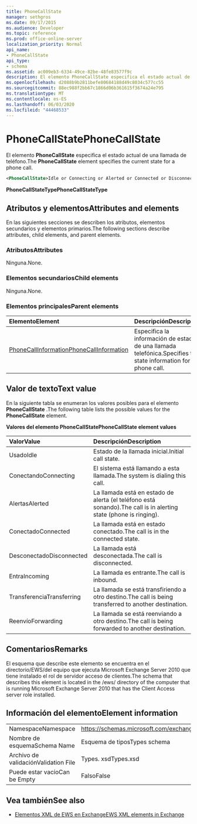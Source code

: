 ```yaml
---
title: PhoneCallState
manager: sethgros
ms.date: 09/17/2015
ms.audience: Developer
ms.topic: reference
ms.prod: office-online-server
localization_priority: Normal
api_name:
- PhoneCallState
api_type:
- schema
ms.assetid: ac009eb3-6334-49ce-82be-48fe83577f9c
description: El elemento PhoneCallState especifica el estado actual de una llamada de teléfono.
ms.openlocfilehash: d2088b9b2811befe80684188d49c8034c577cc55
ms.sourcegitcommit: 88ec988f2bb67c1866d06b361615f3674a24e795
ms.translationtype: MT
ms.contentlocale: es-ES
ms.lasthandoff: 06/03/2020
ms.locfileid: "44468533"
---
```

# <a name="phonecallstate"></a><span data-ttu-id="2408e-103">PhoneCallState</span><span class="sxs-lookup"><span data-stu-id="2408e-103">PhoneCallState</span></span>

<span data-ttu-id="2408e-104">El elemento **PhoneCallState** especifica el estado actual de una llamada de teléfono.</span><span class="sxs-lookup"><span data-stu-id="2408e-104">The **PhoneCallState** element specifies the current state for a phone call.</span></span> 
  
```xml
<PhoneCallState>Idle or Connecting or Alerted or Connected or Disconnected or Incoming or Transferring or Forwarding</PhoneCallState>
```

 <span data-ttu-id="2408e-105">**PhoneCallStateType**</span><span class="sxs-lookup"><span data-stu-id="2408e-105">**PhoneCallStateType**</span></span>
## <a name="attributes-and-elements"></a><span data-ttu-id="2408e-106">Atributos y elementos</span><span class="sxs-lookup"><span data-stu-id="2408e-106">Attributes and elements</span></span>

<span data-ttu-id="2408e-107">En las siguientes secciones se describen los atributos, elementos secundarios y elementos primarios.</span><span class="sxs-lookup"><span data-stu-id="2408e-107">The following sections describe attributes, child elements, and parent elements.</span></span>
  
### <a name="attributes"></a><span data-ttu-id="2408e-108">Atributos</span><span class="sxs-lookup"><span data-stu-id="2408e-108">Attributes</span></span>

<span data-ttu-id="2408e-109">Ninguna.</span><span class="sxs-lookup"><span data-stu-id="2408e-109">None.</span></span>
  
### <a name="child-elements"></a><span data-ttu-id="2408e-110">Elementos secundarios</span><span class="sxs-lookup"><span data-stu-id="2408e-110">Child elements</span></span>

<span data-ttu-id="2408e-111">Ninguna.</span><span class="sxs-lookup"><span data-stu-id="2408e-111">None.</span></span>
  
### <a name="parent-elements"></a><span data-ttu-id="2408e-112">Elementos principales</span><span class="sxs-lookup"><span data-stu-id="2408e-112">Parent elements</span></span>

|<span data-ttu-id="2408e-113">**Elemento**</span><span class="sxs-lookup"><span data-stu-id="2408e-113">**Element**</span></span>|<span data-ttu-id="2408e-114">**Descripción**</span><span class="sxs-lookup"><span data-stu-id="2408e-114">**Description**</span></span>|
|:-----|:-----|
|[<span data-ttu-id="2408e-115">PhoneCallInformation</span><span class="sxs-lookup"><span data-stu-id="2408e-115">PhoneCallInformation</span></span>](phonecallinformation.md) <br/> |<span data-ttu-id="2408e-116">Especifica la información de estado de una llamada telefónica.</span><span class="sxs-lookup"><span data-stu-id="2408e-116">Specifies the state information for a phone call.</span></span>  <br/> |
   
## <a name="text-value"></a><span data-ttu-id="2408e-117">Valor de texto</span><span class="sxs-lookup"><span data-stu-id="2408e-117">Text value</span></span>

<span data-ttu-id="2408e-118">En la siguiente tabla se enumeran los valores posibles para el elemento **PhoneCallState** .</span><span class="sxs-lookup"><span data-stu-id="2408e-118">The following table lists the possible values for the **PhoneCallState** element.</span></span> 
  
<span data-ttu-id="2408e-119">**Valores del elemento PhoneCallState**</span><span class="sxs-lookup"><span data-stu-id="2408e-119">**PhoneCallState element values**</span></span>

|<span data-ttu-id="2408e-120">**Valor**</span><span class="sxs-lookup"><span data-stu-id="2408e-120">**Value**</span></span>|<span data-ttu-id="2408e-121">**Descripción**</span><span class="sxs-lookup"><span data-stu-id="2408e-121">**Description**</span></span>|
|:-----|:-----|
|<span data-ttu-id="2408e-122">Usado</span><span class="sxs-lookup"><span data-stu-id="2408e-122">Idle</span></span>  <br/> |<span data-ttu-id="2408e-123">Estado de la llamada inicial.</span><span class="sxs-lookup"><span data-stu-id="2408e-123">Initial call state.</span></span>  <br/> |
|<span data-ttu-id="2408e-124">Conectando</span><span class="sxs-lookup"><span data-stu-id="2408e-124">Connecting</span></span>  <br/> |<span data-ttu-id="2408e-125">El sistema está llamando a esta llamada.</span><span class="sxs-lookup"><span data-stu-id="2408e-125">The system is dialing this call.</span></span>  <br/> |
|<span data-ttu-id="2408e-126">Alertas</span><span class="sxs-lookup"><span data-stu-id="2408e-126">Alerted</span></span>  <br/> |<span data-ttu-id="2408e-127">La llamada está en estado de alerta (el teléfono está sonando).</span><span class="sxs-lookup"><span data-stu-id="2408e-127">The call is in alerting state (phone is ringing).</span></span>  <br/> |
|<span data-ttu-id="2408e-128">Conectado</span><span class="sxs-lookup"><span data-stu-id="2408e-128">Connected</span></span>  <br/> |<span data-ttu-id="2408e-129">La llamada está en estado conectado.</span><span class="sxs-lookup"><span data-stu-id="2408e-129">The call is in the connected state.</span></span>  <br/> |
|<span data-ttu-id="2408e-130">Desconectado</span><span class="sxs-lookup"><span data-stu-id="2408e-130">Disconnected</span></span>  <br/> |<span data-ttu-id="2408e-131">La llamada está desconectada.</span><span class="sxs-lookup"><span data-stu-id="2408e-131">The call is disconnected.</span></span>  <br/> |
|<span data-ttu-id="2408e-132">Entra</span><span class="sxs-lookup"><span data-stu-id="2408e-132">Incoming</span></span>  <br/> |<span data-ttu-id="2408e-133">La llamada es entrante.</span><span class="sxs-lookup"><span data-stu-id="2408e-133">The call is inbound.</span></span>  <br/> |
|<span data-ttu-id="2408e-134">Transferencia</span><span class="sxs-lookup"><span data-stu-id="2408e-134">Transferring</span></span>  <br/> |<span data-ttu-id="2408e-135">La llamada se está transfiriendo a otro destino.</span><span class="sxs-lookup"><span data-stu-id="2408e-135">The call is being transferred to another destination.</span></span>  <br/> |
|<span data-ttu-id="2408e-136">Reenvío</span><span class="sxs-lookup"><span data-stu-id="2408e-136">Forwarding</span></span>  <br/> |<span data-ttu-id="2408e-137">La llamada se está reenviando a otro destino.</span><span class="sxs-lookup"><span data-stu-id="2408e-137">The call is being forwarded to another destination.</span></span>  <br/> |
   
## <a name="remarks"></a><span data-ttu-id="2408e-138">Comentarios</span><span class="sxs-lookup"><span data-stu-id="2408e-138">Remarks</span></span>

<span data-ttu-id="2408e-139">El esquema que describe este elemento se encuentra en el directorio/EWS/del equipo que ejecuta Microsoft Exchange Server 2010 que tiene instalado el rol de servidor acceso de clientes.</span><span class="sxs-lookup"><span data-stu-id="2408e-139">The schema that describes this element is located in the /ews/ directory of the computer that is running Microsoft Exchange Server 2010 that has the Client Access server role installed.</span></span>
  
## <a name="element-information"></a><span data-ttu-id="2408e-140">Información del elemento</span><span class="sxs-lookup"><span data-stu-id="2408e-140">Element information</span></span>

|||
|:-----|:-----|
|<span data-ttu-id="2408e-141">Namespace</span><span class="sxs-lookup"><span data-stu-id="2408e-141">Namespace</span></span>  <br/> |https://schemas.microsoft.com/exchange/services/2006/types  <br/> |
|<span data-ttu-id="2408e-142">Nombre de esquema</span><span class="sxs-lookup"><span data-stu-id="2408e-142">Schema Name</span></span>  <br/> |<span data-ttu-id="2408e-143">Esquema de tipos</span><span class="sxs-lookup"><span data-stu-id="2408e-143">Types schema</span></span>  <br/> |
|<span data-ttu-id="2408e-144">Archivo de validación</span><span class="sxs-lookup"><span data-stu-id="2408e-144">Validation File</span></span>  <br/> |<span data-ttu-id="2408e-145">Types. xsd</span><span class="sxs-lookup"><span data-stu-id="2408e-145">Types.xsd</span></span>  <br/> |
|<span data-ttu-id="2408e-146">Puede estar vacío</span><span class="sxs-lookup"><span data-stu-id="2408e-146">Can be Empty</span></span>  <br/> |<span data-ttu-id="2408e-147">Falso</span><span class="sxs-lookup"><span data-stu-id="2408e-147">False</span></span>  <br/> |
   
## <a name="see-also"></a><span data-ttu-id="2408e-148">Vea también</span><span class="sxs-lookup"><span data-stu-id="2408e-148">See also</span></span>



- [<span data-ttu-id="2408e-149">Elementos XML de EWS en Exchange</span><span class="sxs-lookup"><span data-stu-id="2408e-149">EWS XML elements in Exchange</span></span>](ews-xml-elements-in-exchange.md)

